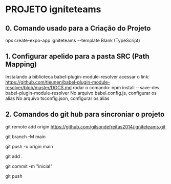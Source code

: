 # PROJETO igniteteams

## 0. Comando usado para a Criação do Projeto
npx create-expo-app igniteteams --template
Blank (TypeScript)

## 1. Configurar apelido para a pasta SRC (Path Mapping)
   Instalando a biblioteca babel-plugin-module-resolver
   acessar o link: https://github.com/tleunen/babel-plugin-module-resolver/blob/master/DOCS.md
   rodar o comando: npm install --save-dev babel-plugin-module-resolver
   No arquivo babel.config.js, configurar os alias
   No arquivo tsconfig.json, configurar os alias

## 2. Comandos do git hub para sincroniar o projeto
   git remote add origin https://github.com/gilsondefreitas2014/igniteteams.git

   git branch -M main
   
   git push -u origin main   


   git add .

   git commit -m "inicial"

   git push
